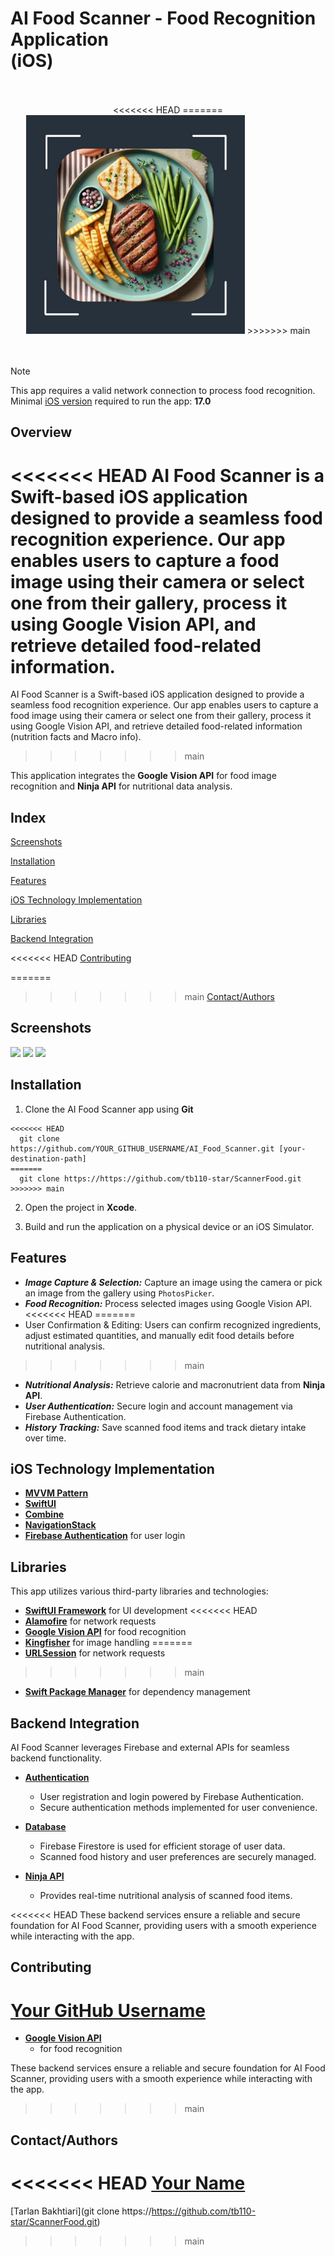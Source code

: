# AI Food Scanner - Food Recognition Application <br>(iOS)

<br>
<br>

<div align="center">
  <a >
<<<<<<< HEAD
=======
    <img src="/1024.png" width="350">
>>>>>>> main
  </a>
</div>

<br>
<br>

> [!Note]
> This app requires a valid network connection to process food recognition. <br>
> Minimal [iOS version](https://developer.apple.com/ios/) required to run the app: **17.0**


## Overview

<<<<<<< HEAD
AI Food Scanner is a Swift-based iOS application designed to provide a seamless food recognition experience. Our app enables users to capture a food image using their camera or select one from their gallery, process it using Google Vision API, and retrieve detailed food-related information.
=======
AI Food Scanner is a Swift-based iOS application designed to provide a seamless food recognition experience. Our app enables users to capture a food image using their camera or select one from their gallery, process it using Google Vision API, and retrieve detailed food-related information (nutrition facts and Macro info).
>>>>>>> main

This application integrates the **Google Vision API** for food image recognition and **Ninja API** for nutritional data analysis.

## Index

[Screenshots](#Screenshots)

[Installation](#Installation)

[Features](#Features)

[iOS Technology Implementation](#iOS-Technology-Implementation)

[Libraries](#Libraries)

[Backend Integration](#Backend-Integration)

<<<<<<< HEAD
[Contributing](#Contributing)

=======
>>>>>>> main
[Contact/Authors](#Contact/Authors)


## Screenshots

<p float="left">
  <img src="/AI Food Scanner Images/homescreen.png" width="150" />
  <img src="/AI Food Scanner Images/scanning_screen.png" width="150" />
  <img src="/AI Food Scanner Images/results_screen.png" width="150" />
</p>


## Installation

1. Clone the AI Food Scanner app using **Git**

```git
<<<<<<< HEAD
  git clone https://github.com/YOUR_GITHUB_USERNAME/AI_Food_Scanner.git [your-destination-path]
=======
  git clone https://https://github.com/tb110-star/ScannerFood.git
>>>>>>> main
```
2. Open the project in **Xcode**.

3. Build and run the application on a physical device or an iOS Simulator.


## Features

- ***Image Capture & Selection:*** Capture an image using the camera or pick an image from the gallery using `PhotosPicker`.
- ***Food Recognition:*** Process selected images using Google Vision API.
<<<<<<< HEAD
=======
- User Confirmation & Editing: Users can confirm recognized ingredients, adjust estimated quantities, and manually edit food details before nutritional analysis.
>>>>>>> main
- ***Nutritional Analysis:*** Retrieve calorie and macronutrient data from **Ninja API**.
- ***User Authentication:*** Secure login and account management via Firebase Authentication.
- ***History Tracking:*** Save scanned food items and track dietary intake over time.


## iOS Technology Implementation
- **[MVVM Pattern](https://www.geeksforgeeks.org/introduction-to-model-view-view-model-mvvm/)**
- **[SwiftUI](https://developer.apple.com/xcode/swiftui/)**
- **[Combine](https://developer.apple.com/documentation/combine/)**
- **[NavigationStack](https://developer.apple.com/documentation/swiftui/navigationstack/)**
- **[Firebase Authentication](https://firebase.google.com/docs/auth)** for user login


## Libraries
This app utilizes various third-party libraries and technologies:

- **[SwiftUI Framework](https://developer.apple.com/documentation/swiftui/)** for UI development
<<<<<<< HEAD
- **[Alamofire](https://github.com/Alamofire/Alamofire)** for network requests
- **[Google Vision API](https://cloud.google.com/vision)** for food recognition
- **[Kingfisher](https://github.com/onevcat/Kingfisher)** for image handling
=======
- **[URLSession](https://developer.apple.com/documentation/foundation/urlsession)** for network requests
>>>>>>> main
- **[Swift Package Manager](https://developer.apple.com/documentation/swift_packages/)** for dependency management


## Backend Integration

AI Food Scanner leverages Firebase and external APIs for seamless backend functionality.

- **[Authentication](https://firebase.google.com/docs/auth)**
  - User registration and login powered by Firebase Authentication.
  - Secure authentication methods implemented for user convenience.

- **[Database](https://firebase.google.com/docs/firestore)**
  - Firebase Firestore is used for efficient storage of user data.
  - Scanned food history and user preferences are securely managed.

- **[Ninja API](https://api-ninjas.com/)**
  - Provides real-time nutritional analysis of scanned food items.

<<<<<<< HEAD
These backend services ensure a reliable and secure foundation for AI Food Scanner, providing users with a smooth experience while interacting with the app.


## Contributing

[Your GitHub Username](https://github.com/YOUR_GITHUB_USERNAME)
=======
- **[Google Vision API](https://cloud.google.com/vision)**
  - for food recognition

These backend services ensure a reliable and secure foundation for AI Food Scanner, providing users with a smooth experience while interacting with the app.

>>>>>>> main


## Contact/Authors

<<<<<<< HEAD
[Your Name](https://github.com/YOUR_GITHUB_USERNAME)
=======
[Tarlan Bakhtiari](git clone https://https://github.com/tb110-star/ScannerFood.git)
>>>>>>> main


